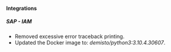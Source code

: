 
#### Integrations
##### SAP - IAM
- Removed excessive error traceback printing.
- Updated the Docker image to: *demisto/python3:3.10.4.30607*.

